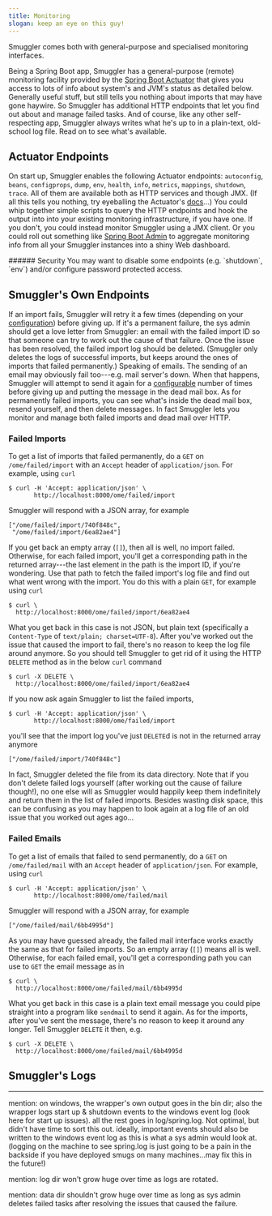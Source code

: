 ```yaml
---
title: Monitoring
slogan: keep an eye on this guy!
---
```


<p class="intro">
Smuggler comes both with general-purpose and specialised monitoring
interfaces.
</p>

Being a Spring Boot app, Smuggler has a general-purpose (remote) monitoring
facility provided by the [Spring Boot Actuator][actuator] that gives you
access to lots of info about system's and JVM's status as detailed below.
Generally useful stuff, but still tells you nothing about imports that may
have gone haywire. So Smuggler has additional HTTP endpoints that let you
find out about and manage failed tasks.
And of course, like any other self-respecting app, Smuggler always writes
what he's up to in a plain-text, old-school log file. Read on to see what's
available.


Actuator Endpoints
------------------
On start up, Smuggler enables the following Actuator endpoints: `autoconfig`,
`beans`, `configprops`, `dump`, `env`, `health`, `info`, `metrics`, `mappings`,
`shutdown`, `trace`. All of them are available both as HTTP services and
though JMX. (If all this tells you nothing, try eyeballing the Actuator's
[docs][actuator]...) You could whip together simple scripts to query the
HTTP endpoints and hook the output into into your existing monitoring
infrastructure, if you have one. If you don't, you could instead monitor
Smuggler using a JMX client. Or you could roll out something like
[Spring Boot Admin][boot-admin] to aggregate monitoring info from all your
Smuggler instances into a shiny Web dashboard.

<div class="pull-quote">
###### Security
You may want to disable some endpoints (e.g. `shutdown`, `env`) and/or
configure password protected access.
</div>


Smuggler's Own Endpoints
------------------------
If an import fails, Smuggler will retry it a few times (depending on your
[configuration][config]) before giving up. If it's a permanent failure,
the sys admin should get a love letter from Smuggler: an email with the
failed import ID so that someone can try to work out the cause of that
failure. Once the issue has been resolved, the failed import log should
be deleted. (Smuggler only deletes the logs of successful imports, but
keeps around the ones of imports that failed permanently.)
Speaking of emails. The sending of an email may obviously fail too---e.g.
mail server's down. When that happens, Smuggler will attempt to send it
again for a [configurable][config] number of times before giving up and
putting the message in the dead mail box. As for permanently failed imports,
you can see what's inside the dead mail box, resend yourself, and then
delete messages. In fact Smuggler lets you monitor and manage both failed
imports and dead mail over HTTP.

### Failed Imports
To get a list of imports that failed permanently, do a `GET` on
`/ome/failed/import` with an `Accept` header of `application/json`.
For example, using `curl`

~~~ {.bash}
$ curl -H 'Accept: application/json' \
       http://localhost:8000/ome/failed/import
~~~

Smuggler will respond with a JSON array, for example

~~~ {.json}
["/ome/failed/import/740f848c",
 "/ome/failed/import/6ea82ae4"]
~~~

If you get back an empty array (`[]`), then all is well, no import failed.
Otherwise, for each failed import, you'll get a corresponding path in the
returned array---the last element in the path is the import ID, if you're
wondering. Use that path to fetch the failed import's log file and find
out what went wrong with the import. You do this with a plain `GET`, for
example using `curl`

~~~ {.bash}
$ curl \
  http://localhost:8000/ome/failed/import/6ea82ae4
~~~

What you get back in this case is not JSON, but plain text (specifically a
`Content-Type` of `text/plain; charset=UTF-8`). After you've worked out the
issue that caused the import to fail, there's no reason to keep the log file
around anymore. So you should tell Smuggler to get rid of it using the HTTP
`DELETE` method as in the below `curl` command

~~~ {.bash}
$ curl -X DELETE \
  http://localhost:8000/ome/failed/import/6ea82ae4
~~~

If you now ask again Smuggler to list the failed imports,

~~~ {.bash}
$ curl -H 'Accept: application/json' \
       http://localhost:8000/ome/failed/import
~~~

you'll see that the import log you've just `DELETE`d is not in the returned
array anymore

~~~ {.json}
["/ome/failed/import/740f848c"]
~~~

In fact, Smuggler deleted the file from its data directory. Note that if
you don't delete failed logs yourself (after working out the cause of failure
though!), no one else will as Smuggler would happily keep them indefinitely
and return them in the list of failed imports. Besides wasting disk space,
this can be confusing as you may happen to look again at a log file of an
old issue that you worked out ages ago...


### Failed Emails
To get a list of emails that failed to send permanently, do a `GET` on
`/ome/failed/mail` with an `Accept` header of `application/json`.
For example, using `curl`

~~~ {.bash}
$ curl -H 'Accept: application/json' \
       http://localhost:8000/ome/failed/mail
~~~

Smuggler will respond with a JSON array, for example

~~~ {.json}
["/ome/failed/mail/6bb4995d"]
~~~

As you may have guessed already, the failed mail interface works exactly
the same as that for failed imports. So an empty array (`[]`) means all
is well. Otherwise, for each failed email, you'll get a corresponding
path you can use to `GET` the email message as in

~~~ {.bash}
$ curl \
  http://localhost:8000/ome/failed/mail/6bb4995d
~~~

What you get back in this case is a plain text email message you could
pipe straight into a program like `sendmail` to send it again. As for
the imports, after you've sent the message, there's no reason to keep it
around any longer. Tell Smuggler `DELETE` it then, e.g.

~~~ {.bash}
$ curl -X DELETE \
  http://localhost:8000/ome/failed/mail/6bb4995d
~~~


Smuggler's Logs
---------------

----

mention: on windows, the wrapper's own output goes in the bin dir; also the
wrapper logs start up & shutdown events to the windows event log (look here
for start up issues). all the rest goes in log/spring.log. Not optimal, but
didn't have time to sort this out. ideally, important events should also be
written to the windows event log as this is what a sys admin would look at.
(logging on the machine to see spring.log is just going to be a pain in the
backside if you have deployed smugs on many machines...may fix this in the
future!)

mention: log dir won't grow huge over time as logs are rotated.

mention: data dir shouldn't grow huge over time as long as sys admin deletes
failed tasks after resolving the issues that caused the failure.





[actuator]: http://docs.spring.io/spring-boot/docs/current-SNAPSHOT/reference/html/production-ready.html
    "Spring Boot Actuator Reference"
[boot-admin]: https://github.com/codecentric/spring-boot-admin
    "Spring Boot Admin"
[config]: configuration.html
    "Configuration"
